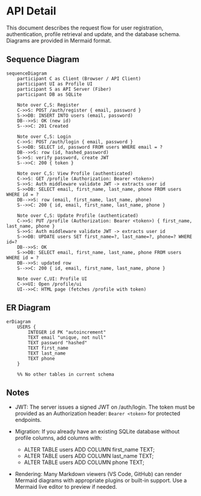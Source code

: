 # API Detail

This document describes the request flow for user registration, authentication, profile retrieval and update, and the database schema. Diagrams are provided in Mermaid format.

## Sequence Diagram

```mermaid
sequenceDiagram
    participant C as Client (Browser / API Client)
    participant UI as Profile UI
    participant S as API Server (Fiber)
    participant DB as SQLite

    Note over C,S: Register
    C->>S: POST /auth/register { email, password }
    S->>DB: INSERT INTO users (email, password)
    DB-->>S: OK (new id)
    S-->>C: 201 Created

    Note over C,S: Login
    C->>S: POST /auth/login { email, password }
    S->>DB: SELECT id, password FROM users WHERE email = ?
    DB-->>S: row (id, hashed_password)
    S->>S: verify password, create JWT
    S-->>C: 200 { token }

    Note over C,S: View Profile (authenticated)
    C->>S: GET /profile (Authorization: Bearer <token>)
    S->>S: Auth middleware validate JWT -> extracts user id
    S->>DB: SELECT email, first_name, last_name, phone FROM users WHERE id = ?
    DB-->>S: row (email, first_name, last_name, phone)
    S-->>C: 200 { id, email, first_name, last_name, phone }

    Note over C,S: Update Profile (authenticated)
    C->>S: PUT /profile (Authorization: Bearer <token>) { first_name, last_name, phone }
    S->>S: Auth middleware validate JWT -> extracts user id
    S->>DB: UPDATE users SET first_name=?, last_name=?, phone=? WHERE id=?
    DB-->>S: OK
    S->>DB: SELECT email, first_name, last_name, phone FROM users WHERE id = ?
    DB-->>S: updated row
    S-->>C: 200 { id, email, first_name, last_name, phone }

    Note over C,UI: Profile UI
    C->>UI: Open /profile/ui
    UI-->>C: HTML page (fetches /profile with token)
```

## ER Diagram

```mermaid
erDiagram
    USERS {
        INTEGER id PK "autoincrement"
        TEXT email "unique, not null"
        TEXT password "hashed"
        TEXT first_name
        TEXT last_name
        TEXT phone
    }

    %% No other tables in current schema
```

## Notes
- JWT: The server issues a signed JWT on /auth/login. The token must be provided as an Authorization header: `Bearer <token>` for protected endpoints.
- Migration: If you already have an existing SQLite database without profile columns, add columns with:
  - ALTER TABLE users ADD COLUMN first_name TEXT;
  - ALTER TABLE users ADD COLUMN last_name TEXT;
  - ALTER TABLE users ADD COLUMN phone TEXT;

- Rendering: Many Markdown viewers (VS Code, GitHub) can render Mermaid diagrams with appropriate plugins or built-in support. Use a Mermaid live editor to preview if needed.
